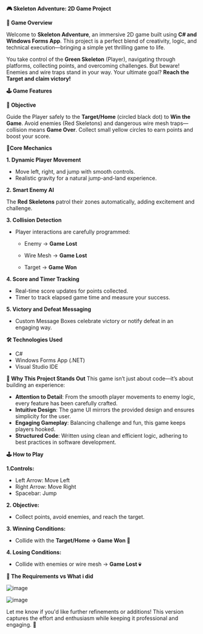 **🎮 Skeleton Adventure: 2D Game Project**

**🚀 Game Overview**

Welcome to **Skeleton Adventure**, an immersive 2D game built using **C# and Windows Forms App**. This project is a perfect blend of creativity, logic, and technical execution—bringing a simple yet thrilling game to life.

You take control of the **Green Skeleton** (Player), navigating through platforms, collecting points, and overcoming challenges. But beware! Enemies and wire traps stand in your way. Your ultimate goal? **Reach the Target and claim victory!**

**🕹️ Game Features**

**🎯 Objective**

Guide the Player safely to the **Target/Home** (circled black dot) to **Win the Game**.
Avoid enemies (Red Skeletons) and dangerous wire mesh traps—collision means **Game Over**.
Collect small yellow circles to earn points and boost your score.

**🧩Core Mechanics**

**1. Dynamic Player Movement**

- Move left, right, and jump with smooth controls.
- Realistic gravity for a natural jump-and-land experience.
  
**2. Smart Enemy AI**
  
The **Red Skeletons** patrol their zones automatically, adding excitement and challenge.

**3. Collision Detection**

- Player interactions are carefully programmed:

  + Enemy → **Game Lost**

  + Wire Mesh → **Game Lost**

  + Target → **Game Won**

**4. Score and Timer Tracking**

- Real-time score updates for points collected.
- Timer to track elapsed game time and measure your success.

**5. Victory and Defeat Messaging**

- Custom Message Boxes celebrate victory or notify defeat in an engaging way.
  
**🛠️ Technologies Used**
- C#
- Windows Forms App (.NET)
- Visual Studio IDE
  
**🎨 Why This Project Stands Out**
This game isn’t just about code—it’s about building an experience:

- **Attention to Detail**: From the smooth player movements to enemy logic, every feature has been carefully crafted.
- **Intuitive Design**: The game UI mirrors the provided design and ensures simplicity for the user.
- **Engaging Gameplay**: Balancing challenge and fun, this game keeps players hooked.
- **Structured Code**: Written using clean and efficient logic, adhering to best practices in software development.
  
**🕹️ How to Play**

**1.Controls:**

- Left Arrow: Move Left
- Right Arrow: Move Right
- Spacebar: Jump

**2. Objective:**

- Collect points, avoid enemies, and reach the target.

**3. Winning Conditions:**

- Collide with the **Target/Home → Game Won 🎉**

**4. Losing Conditions:**

- Collide with enemies or wire mesh → **Game Lost 💀**
  
**🧾 The Requirements vs What i did**

![image](https://github.com/user-attachments/assets/7f41e2dc-31d8-4db3-b1fe-2b3f5abd9f36)

![image](https://github.com/user-attachments/assets/c7db4e05-7786-4890-b24a-b64e71570d18)

Let me know if you'd like further refinements or additions! This version captures the effort and enthusiasm while keeping it professional and engaging. 🚀
